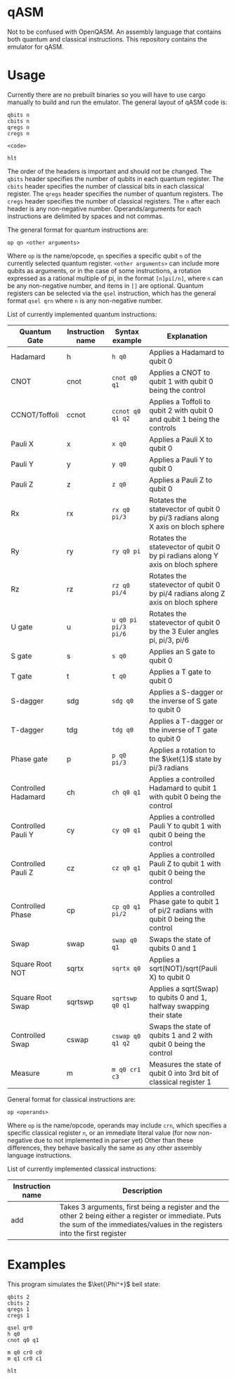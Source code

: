 # qASM

Not to be confused with OpenQASM. An assembly language that contains both quantum and classical instructions.
This repository contains the emulator for qASM.

# Usage

Currently there are no prebuilt binaries so you will have to use cargo manually to build and run the emulator.
The general layout of qASM code is:

```
qbits n
cbits n
qregs n
cregs n

<code>

hlt
```

The order of the headers is important and should not be changed. The `qbits` header specifies the number of
qubits in each quantum register. The `cbits` header specifies the number of classical bits in each classical
register. The `qregs` header specifies the number of quantum registers. The `cregs` header specifies the number
of classical registers. The `n` after each header is any non-negative number. Operands/arguments for each
instructions are delimited by spaces and not commas.

The general format for quantum instructions are:
```
op qn <other arguments>
```
Where `op` is the name/opcode, `qn` specifies a specific qubit `n` of the currently selected quantum register.
`<other arguments>` can include more qubits as arguments, or in the case of some instructions, a rotation expressed
as a rational multiple of pi, in the format `[n]pi[/n]`, where `n` can be any non-negative number, and items
in `[]` are optional. Quantum registers can be selected via the `qsel` instruction, which has the general format
`qsel qrn` where `n` is any non-negative number.

List of currently implemented quantum instructions:

| Quantum Gate        | Instruction name | Syntax example      | Explanation |
| ------------------- | ---------------- | ------------------- | ----------- |
| Hadamard            | h                | `h q0`              | Applies a Hadamard to qubit 0 |
| CNOT                | cnot             | `cnot q0 q1`        | Applies a CNOT to qubit 1 with qubit 0 being the control |
| CCNOT/Toffoli       | ccnot            | `ccnot q0 q1 q2`    | Applies a Toffoli to qubit 2 with qubit 0 and qubit 1 being the controls |
| Pauli X             | x                | `x q0`              | Applies a Pauli X to qubit 0 |
| Pauli Y             | y                | `y q0`              | Applies a Pauli Y to qubit 0 |
| Pauli Z             | z                | `z q0`              | Applies a Pauli Z to qubit 0 |
| Rx                  | rx               | `rx q0 pi/3`        | Rotates the statevector of qubit 0 by pi/3 radians along X axis on bloch sphere |
| Ry                  | ry               | `ry q0 pi`          | Rotates the statevector of qubit 0 by pi radians along Y axis on bloch sphere |
| Rz                  | rz               | `rz q0 pi/4`        | Rotates the statevector of qubit 0 by pi/4 radians along Z axis on bloch sphere |
| U gate              | u                | `u q0 pi pi/3 pi/6` | Rotates the statevector of qubit 0 by the 3 Euler angles pi, pi/3, pi/6 |
| S gate              | s                | `s q0`              | Applies an S gate to qubit 0 |
| T gate              | t                | `t q0`              | Applies a T gate to qubit 0 |
| S-dagger            | sdg              | `sdg q0`            | Applies a S-dagger or the inverse of S gate to qubit 0 |
| T-dagger            | tdg              | `tdg q0`            | Applies a T-dagger or the inverse of T gate to qubit 0 |
| Phase gate          | p                | `p q0 pi/3`         | Applies a rotation to the $\ket{1}$ state by pi/3 radians |
| Controlled Hadamard | ch               | `ch q0 q1`          | Applies a controlled Hadamard to qubit 1 with qubit 0 being the control |
| Controlled Pauli Y  | cy               | `cy q0 q1`          | Applies a controlled Pauli Y to qubit 1 with qubit 0 being the control |
| Controlled Pauli Z  | cz               | `cz q0 q1`          | Applies a controlled Pauli Z to qubit 1 with qubit 0 being the control |
| Controlled Phase    | cp               | `cp q0 q1 pi/2`     | Applies a controlled Phase gate to qubit 1 of pi/2 radians with qubit 0 being the control |
| Swap                | swap             | `swap q0 q1`        | Swaps the state of qubits 0 and 1 |
| Square Root NOT     | sqrtx            | `sqrtx q0 `         | Applies a sqrt(NOT)/sqrt(Pauli X) to qubit 0 |
| Square Root Swap    | sqrtswp          | `sqrtswp q0 q1`     | Applies a sqrt(Swap) to qubits 0 and 1, halfway swapping their state |
| Controlled Swap     | cswap            | `cswap q0 q1 q2`    | Swaps the state of qubits 1 and 2 with qubit 0 being the control |
| Measure             | m                | `m q0 cr1 c3`       | Measures the state of qubit 0 into 3rd bit of classical register 1 |

General format for classical instructions are:
```
op <operands>
```
Where `op` is the name/opcode, operands may include `crn`, which specifies a specific classical register `n`, or
an immediate literal value (for now non-negative due to not implemented in parser yet) Other than these differences,
they behave basically the same as any other assembly language instructions.

List of currently implemented classical instructions:

| Instruction name | Description |
| ---------------- | ----------- |
| add              | Takes 3 arguments, first being a register and the other 2 being either a register or immediate. Puts the sum of the immediates/values in the registers into the first register |

# Examples
This program simulates the $\ket{\Phi^+}$ bell state:
```
qbits 2
cbits 2
qregs 1
cregs 1

qsel qr0
h q0
cnot q0 q1

m q0 cr0 c0
m q1 cr0 c1

hlt
```
